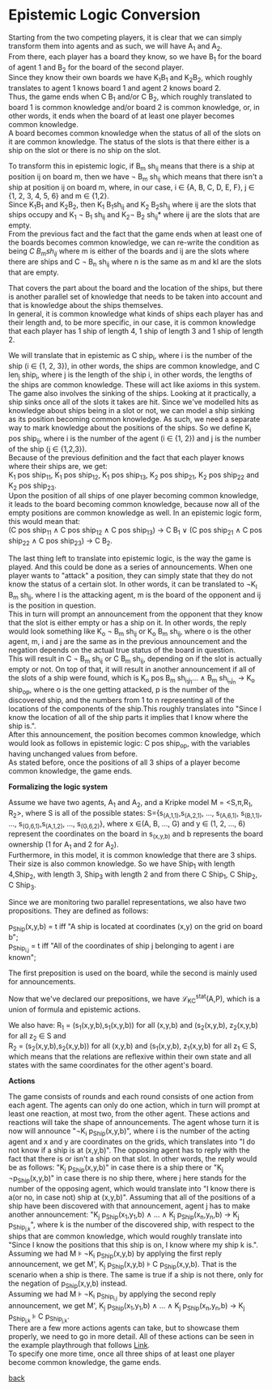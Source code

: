 # Epistemic Logic Conversion
Starting from the two competing players, it is clear that we can simply transform them into agents and as such, we will have A<sub>1</sub> and A<sub>2</sub>.<br />
From there, each player has a board they know, so we have B<sub>1</sub> for the board of agent 1 and B<sub>2</sub> for the board of the second player.<br /> 
Since they know their own boards we have K<sub>1</sub>B<sub>1</sub> and K<sub>2</sub>B<sub>2</sub>, which roughly translates to agent 1 knows board 1 and agent 2 knows board 2.<br />
Thus, the game ends when C B<sub>1</sub> and/or C B<sub>2</sub>, which roughly translated to board 1 is common knowledge and/or board 2 is common knowledge, or, in other words, it ends when the board of at least one player becomes common knowledge.<br /> 
A board becomes common knowledge when the status of all of the slots on it are common knowledge. The status of the slots is that there either is a ship on the slot or there is no ship on the slot.

To transform this in epistemic logic, if B<sub>m</sub> sh<sub>ij</sub> means that there is a ship at position ij on board m, then we have &not; B<sub>m</sub> sh<sub>ij</sub> which means that there isn't a ship at position ij on board m, where, in our case, i &isin; {A, B, C, D, E, F}, j &isin; {1, 2, 3, 4, 5, 6} and m &isin; {1,2}.<br />
Since K<sub>1</sub>B<sub>1</sub> and K<sub>2</sub>B<sub>2</sub>, then K<sub>1</sub> B<sub>1</sub>sh<sub>ij</sub> and K<sub>2</sub> B<sub>2</sub>sh<sub>ij</sub> where ij are the slots that ships occupy and K<sub>1</sub> &not; B<sub>1</sub> sh<sub>ij</sub> and K<sub>2</sub>&not; B<sub>2</sub> sh<sub>ij</sub>* where ij are the slots that are empty.<br />
From the previous fact and the fact that the game ends when at least one of the boards becomes common knowledge, we can re-write the condition as being *C B<sub>m</sub>sh<sub>ij</sub>* where m is either of the boards and ij are the slots where there are ships and C &not; B<sub>n</sub> sh<sub>ij</sub> where n is the same as m and kl are the slots that are empty.<br />

That covers the part about the board and the location of the ships, but there is another parallel set of knowledge that needs to be taken into account and that is knowledge about the ships themselves.<br />
In general, it is common knowledge what kinds of ships each player has and their length and, to be more specific, in our case, it is common knowledge that each player has 1 ship of length 4, 1 ship of length 3 and 1 ship of length 2.

We will translate that in epistemic as C ship<sub>i</sub>, where i is the number of the ship (i &isin; {1, 2, 3}), in other words, the ships are common knowledge, and C len<sub>j</sub> ship<sub>i</sub>, where j is the length of the ship i, in other words, the lengths of the ships are common knowledge. These will act like axioms in this system. <br />
The game also involves the sinking of the ships. Looking at it practically, a ship sinks once all of the slots it takes are hit. Since we've modelled hits as knowledge about ships being in a slot or not, we can model a ship sinking as its position becoming common knowledge. As such, we need a separate way to mark knowledge about the positions of the ships. So we define K<sub>i</sub> pos ship<sub>ij</sub>, where i is the number of the agent (i &isin; {1, 2}) and j is the number of the ship (j &isin; {1,2,3}).<br />
Because of the previous definition and the fact that each player knows where their ships are, we get: <br />
K<sub>1</sub> pos ship<sub>11</sub>, K<sub>1</sub> pos ship<sub>12</sub>, K<sub>1</sub> pos ship<sub>13</sub>, K<sub>2</sub> pos ship<sub>21</sub>, K<sub>2</sub> pos ship<sub>22</sub> and K<sub>2</sub> pos ship<sub>23</sub>. <br />
Upon the position of all ships of one player becoming common knowledge, it leads to the board becoming common knowledge, because now all of the empty positions are common knowledge as well. In an epistemic logic form, this would mean that:<br />
(C pos ship<sub>11</sub> &and; C pos ship<sub>12</sub> &and; C pos ship<sub>13</sub>) &rarr; C B<sub>1</sub> &or; (C pos ship<sub>21</sub> &and; C pos ship<sub>22</sub> &and; C pos ship<sub>23</sub>) &rarr; C B<sub>2</sub>.

The last thing left to translate into epistemic logic, is the way the game is played. And this could be done as a series of announcements. When one player wants to "attack" a position, they can simply state that they do not know the status of a certain slot. In other words, it can be translated to &not;K<sub>l</sub> B<sub>m</sub> sh<sub>ij</sub>, where l is the attacking agent, m is the board of the opponent and ij is the position in question.<br />
This in turn will prompt an announcement from the opponent that they know that the slot is either empty or has a ship on it. In other words, the reply would look something like K<sub>o</sub> &not; B<sub>m</sub> sh<sub>ij</sub> or K<sub>o</sub> B<sub>m</sub> sh<sub>ij</sub>, where o is the other agent, m, i and j are the same as in the previous announcement and the negation depends on the actual true status of the board in question. <br />
This will result in C &not; B<sub>m</sub> sh<sub>ij</sub> or C B<sub>m</sub> sh<sub>ij</sub>, depending on if the slot is actually empty or not. On top of that, it will result in another announcement if all of the slots of a ship were found, which is K<sub>o</sub> pos B<sub>m</sub> sh<sub>i<sub>1</sub>j<sub>1</sub></sub>... &and; B<sub>m</sub> sh<sub>i<sub>n</sub>j<sub>n</sub></sub> &rarr; K<sub>o</sub> ship<sub>op</sub>, where o is the one getting attacked, p is the number of the discovered ship, and the numbers from 1 to n representing all of the locations of the components of the ship.This roughly translates into "Since I know the location of all of the ship parts it implies that I know where the ship is.".<br /> 
After this announcement, the position becomes common knowledge, which would look as follows in epistemic logic: C pos ship<sub>op</sub>, with the variables having unchanged values from before.<br />
As stated before, once the positions of all 3 ships of a player become common knowledge, the game ends.

<b>Formalizing the logic system</b>

Assume we have two agents, A<sub>1</sub> and A<sub>2</sub>, and a Kripke model M = <S,&#960;,R<sub>1</sub>, R<sub>2</sub>>, where S is all of the possible states: S={s<sub>(A,1,1)</sub>,s<sub>(A,2,1)</sub>, ..., s<sub>(A,6,1)</sub>, s<sub>(B,1,1)</sub>, ..., s<sub>(G,6,1)</sub>,s<sub>(A,1,2)</sub>, ..., s<sub>(G,6,2)</sub>}, where x &isin;(A, B, ..., G) and y &isin; (1, 2, ..., 6) represent the coordinates on the board in s<sub>(x,y,b)</sub> and b represents the board ownership (1 for A<sub>1</sub> and 2 for A<sub>2</sub>).<br /> 
Furthermore, in this model, it is common knowledge that there are 3 ships. Their size is also common knowledge. So we have Ship<sub>1</sub> with length 4,Ship<sub>2</sub>, with length 3, Ship<sub>3</sub> with length 2 and from there C Ship<sub>1</sub>, C Ship<sub>2</sub>, C Ship<sub>3</sub>.

Since we are monitoring two parallel representations, we also have two propositions. They are defined as follows:

p<sub>Ship</sub>(x,y,b) = t iff "A ship is located at coordinates (x,y) on the grid on board b";<br />
p<sub>Ship<sub>i,j</sub></sub> = t iff "All of the coordinates of ship j belonging to agent i are known";

The first preposition is used on the board, while the second is mainly used for announcements.

Now that we've declared our prepositions, we have &#x2112;<sub>KC</sub><sup>stat</sup>(A,P), which is a union of formula and epistemic actions.

We also have:
R<sub>1</sub> = (s<sub>1</sub>(x,y,b),s<sub>1</sub>(x,y,b)) for all (x,y,b) and (s<sub>2</sub>(x,y,b), z<sub>2</sub>(x,y,b) for all z<sub>2</sub> &isin; S and<br />
R<sub>2</sub>  = (s<sub>2</sub>(x,y,b),s<sub>2</sub>(x,y,b)) for all (x,y,b) and (s<sub>1</sub>(x,y,b), z<sub>1</sub>(x,y,b) for all z<sub>1</sub> &isin; S, which means that the relations are reflexive within their own state and all states with the same coordinates for the other agent's board.

<b>Actions</b>

The game consists of rounds and each round consists of one action from each agent. The agents can only do one action, which in turn will prompt at least one reaction, at most two, from the other agent. These actions and reactions will take the shape of announcements. The agent whose turn it is now will announce "&not;K<sub>i</sub> p<sub>Ship</sub>(x,y,b)", where i is the number of the acting agent and x and y are coordinates on the grids, which translates into "I do not know if a ship is at (x,y,b)". The opposing agent has to reply with the fact that there is or isn't a ship on that slot. In other words, the reply would be as follows: "K<sub>j</sub> p<sub>Ship</sub>(x,y,b)" in case there is a ship there or "K<sub>j</sub> &not;p<sub>Ship</sub>(x,y,b)" in case there is no ship there, where j here stands for the number of the opposing agent, which would translate into "I know there is a(or no, in case not) ship at (x,y,b)". Assuming that all of the positions of a ship have been discovered with that announcement, agent j has to make another announcement:  "K<sub>j</sub> p<sub>Ship</sub>(x<sub>1</sub>,y<sub>1</sub>,b) &and; ... &and; K<sub>j</sub> p<sub>Ship</sub>(x<sub>n</sub>,y<sub>n</sub>,b) &rarr; K<sub>j</sub> p<sub>Ship<sub>j,k</sub></sub>", where k is the number of the discovered ship, with respect to the ships that are common knowledge, which would roughly translate into "Since I know the positions that this ship is on, I know where my ship k is.".<br />
Assuming we had M &#8871; &not;K<sub>i</sub> p<sub>Ship</sub>(x,y,b) by applying the first reply announcement, we get M', K<sub>j</sub> p<sub>Ship</sub>(x,y,b) &#8871; C p<sub>Ship</sub>(x,y,b). That is the scenario when a ship is there. The same is true if a ship is not there, only for the negation of p<sub>Ship</sub>(x,y,b) instead.<br />
Assuming we had M &#8871; &not;K<sub>i</sub> p<sub>Ship<sub>i,j</sub></sub> by applying the second reply announcement, we get M', K<sub>j</sub> p<sub>Ship</sub>(x<sub>1</sub>,y<sub>1</sub>,b) &and; ... &and; K<sub>j</sub> p<sub>Ship</sub>(x<sub>n</sub>,y<sub>n</sub>,b) &rarr; K<sub>j</sub> p<sub>Ship<sub>j,k</sub></sub> &#8871; C p<sub>Ship<sub>j,k</sub></sub>. <br />
There are a few more actions agents can take, but to showcase them properly, we need to go in more detail. All of these actions can be seen in the example playthrough that follows [Link](./example_play.html). <br />
To specify one more time, once all three ships of at least one player become common knowledge, the game ends.

[back](./)